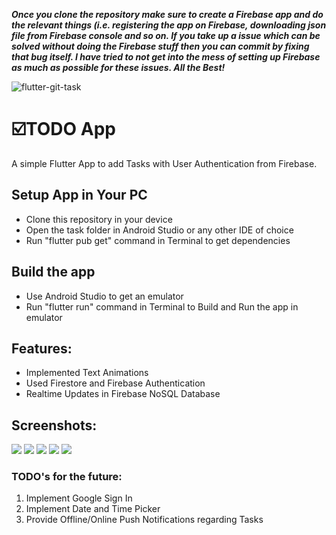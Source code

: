 ***Once you clone the repository make sure to create a Firebase app and do the relevant things (i.e. registering the app on Firebase, downloading json file from Firebase console and so on. If you take up a issue which can be solved without doing the Firebase stuff then you can commit by fixing that bug itself. I have tried to not get into the mess of setting up Firebase as much as possible for these issues.
All the Best!***

![flutter-git-task](https://socialify.git.ci/codingiitg/flutter-git-task/image?language=1&owner=1&stargazers=1&theme=Light)

# ☑️TODO App

A simple Flutter App to add Tasks with User Authentication from Firebase.

## Setup App in Your PC
 - Clone this repository in your device
 - Open the task folder in Android Studio or any other IDE of choice
 - Run "flutter pub get" command in Terminal to get dependencies 

## Build the app
 - Use Android Studio to get an emulator
 - Run "flutter run" command in Terminal to Build and Run the app in emulator

## Features:
 - Implemented Text Animations
 - Used Firestore and Firebase Authentication
 - Realtime Updates in Firebase NoSQL Database

## Screenshots:

![](./screenshots/SS1.png)
![](./screenshots/SS2.png)
![](./screenshots/SS3.png)
![](./screenshots/SS4.png)
![](./screenshots/SS5.png)


### TODO's for the future:
1. Implement Google Sign In
2. Implement Date and Time Picker
3. Provide Offline/Online Push Notifications regarding Tasks 


